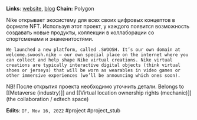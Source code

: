 **Links**: [website](https://swoosh.nike/), [blog](https://blog.swoosh.nike/)
**Chain:** Polygon

Nike открывает экосистему для всех своих цифровых концептов в формате NFT.
Используя этот проект, у каждого появится возможность создавать новые продукты, коллекции в коллаборации со спортсменами и знаменитостями.

```
We launched a new platform, called .SWOOSH. It’s our own domain at welcome.swoosh.nike — our own special place on the internet where you can collect and help shape Nike virtual creations. Nike virtual creations are typically interactive digital objects (think virtual shoes or jerseys) that will be worn as wearables in video games or other immersive experiences (we’ll be announcing which ones soon).
```

NB! После открытия проекта необходимо уточнить детали.
Belongs to [[Metaverse (industry)]] and [[Virtual location ownership rights (mechanic)]] (the collaboration / edtech space)

**Edits**: `IF, Nov 16, 2022`
#project #project_stub 